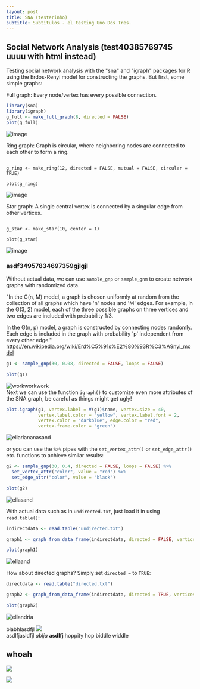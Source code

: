 ```yaml
---
layout: post
title: SNA (testerinho)
subtitle: Subtitulos - el testing Uno Dos Tres.
---
```




## Social Network Analysis (test40385769745 uuuu with html instead)

Testing social network analysis with the "sna" and "igraph" packages for R using the Erdos-Renyi model for constructing the graphs. But first, some simple graphs:

Full graph: Every node/vertex has every possible connection.

```r
library(sna)
library(igraph)
g_full <- make_full_graph(8, directed = FALSE)
plot(g_full)
```
![image](../assets/2017-08-21-social-network-analysis_files/unnamed-chunk-1-1.png "blah")

Ring graph: Graph is circular, where neighboring nodes are connected to each other to form a ring.  

```{r}

g_ring <- make_ring(12, directed = FALSE, mutual = FALSE, circular = TRUE)

plot(g_ring)
```

![image](../assets/2017-08-21-social-network-analysis_files/unnamed-chunk-1-2.png "blah")

Star graph: A single central vertex is connected by a singular edge from other vertices.

```{r}

g_star <- make_star(10, center = 1)

plot(g_star)
```

![image](../assets/2017-08-21-social-network-analysis_files/unnamed-chunk-1-3.png "blah")
### asdf34957834697359gjlgjl


Without actual data, we can use `sample_gnp` or `sample_gnm` to create network graphs with randomized data.

"In the G(n, M) model, a graph is chosen uniformly at random from the collection of all graphs which have 'n' nodes and 'M' edges. For example, in the G(3, 2) model, each of the three possible graphs on three vertices and two edges are included with probability 1/3.

In the G(n, p) model, a graph is constructed by connecting nodes randomly. Each edge is included in the graph with probability 'p' independent from every other edge." <https://en.wikipedia.org/wiki/Erd%C5%91s%E2%80%93R%C3%A9nyi_model>



```r
g1 <- sample_gnp(30, 0.08, directed = FALSE, loops = FALSE) 

plot(g1)
```

![workworkwork](../assets/2017-08-21-social-network-analysis_files/unnamed-chunk-4-1.png "ellariasand")  
Next we can use the function `igraph()` to customize even more attributes of the SNA graph, be careful as things might get ugly! 


```r
plot.igraph(g1, vertex.label = V(g1)$name, vertex.size = 40,
            vertex.label.color = "yellow", vertex.label.font = 2,
            vertex.color = "darkblue", edge.color = "red",
            vertex.frame.color = "green")
```

![](../assets/2017-08-21-social-network-analysis_files/unnamed-chunk-5-1.png "ellariananasand")

or you can use the `%>%` pipes with the `set_vertex_attr()` or `set_edge_attr()` etc. functions to achieve similar results: 


```r
g2 <- sample_gnp(30, 0.4, directed = FALSE, loops = FALSE) %>% 
  set_vertex_attr("color", value = "red") %>% 
  set_edge_attr("color", value = "black")

plot(g2)
```

![](../assets/2017-08-21-social-network-analysis_files/unnamed-chunk-6-1.png "ellasand")<!-- -->

With actual data such as in `undirected.txt`, just load it in using `read.table()`:


```r
indirectdata <- read.table("undirected.txt")

graph1 <- graph_from_data_frame(indirectdata, directed = FALSE, vertices = NULL)

plot(graph1)
```

![](../assets/2017-08-21-social-network-analysis_files/unnamed-chunk-7-1.png "ellaand")<!-- -->

How about directed graphs? Simply set `directed =` to `TRUE`: 


```r
directdata <- read.table("directed.txt")

graph2 <- graph_from_data_frame(indirectdata, directed = TRUE, vertices = NULL)

plot(graph2)
```
![](../assets/2017-08-21-social-network-analysis_files/unnamed-chunk-8-1.png "ellandria")<!-- -->  

blabhlasdfjl
![][workpls]  
asdlfjasldfjl 
_ablja_ **asdlfj** hoppity hop biddle widdle 


## whoah
<img src = "https://assets-cdn.github.com/images/modules/open_graph/github-logo.png" >

![][workpls]

[workpls]: https://github.com/Ryo-N7/Ryo-N7.github.io/blob/master/img/ISD-1.jpg
